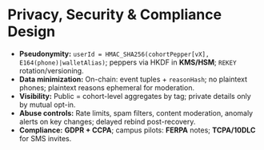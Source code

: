 # Privacy, Security & Compliance Design

- **Pseudonymity:** `userId = HMAC_SHA256(cohortPepper[vX], E164(phone)|walletAlias)`; peppers via HKDF in **KMS/HSM**; `REKEY` rotation/versioning.
- **Data minimization:** On-chain: event tuples + `reasonHash`; no plaintext phones; plaintext reasons ephemeral for moderation.
- **Visibility:** Public = cohort-level aggregates by tag; private details only by mutual opt-in.
- **Abuse controls:** Rate limits, spam filters, content moderation, anomaly alerts on key changes; delayed rebind post-recovery.
- **Compliance:** **GDPR + CCPA**; campus pilots: **FERPA** notes; **TCPA/10DLC** for SMS invites.
